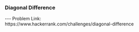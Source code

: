 <h3>Diagonal Difference</h3>
---
Problem Link:<br/>
https://www.hackerrank.com/challenges/diagonal-difference